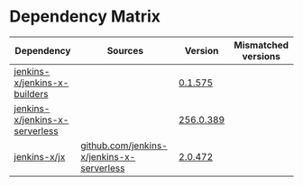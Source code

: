 # Dependency Matrix

Dependency | Sources | Version | Mismatched versions
---------- | ------- | ------- | -------------------
[jenkins-x/jenkins-x-builders](https://github.com/jenkins-x/jenkins-x-builders) |  | [0.1.575]() | 
[jenkins-x/jenkins-x-serverless](https://github.com/jenkins-x/jenkins-x-serverless) |  | [256.0.389](https://github.com/jenkins-x/jenkins-x-serverless/releases/tag/v256.0.389) | 
[jenkins-x/jx](https://github.com/jenkins-x/jx) | [github.com/jenkins-x/jenkins-x-serverless](https://github.com/jenkins-x/jenkins-x-serverless) | [2.0.472](https://github.com/jenkins-x/jx/releases/tag/v2.0.472) | 
